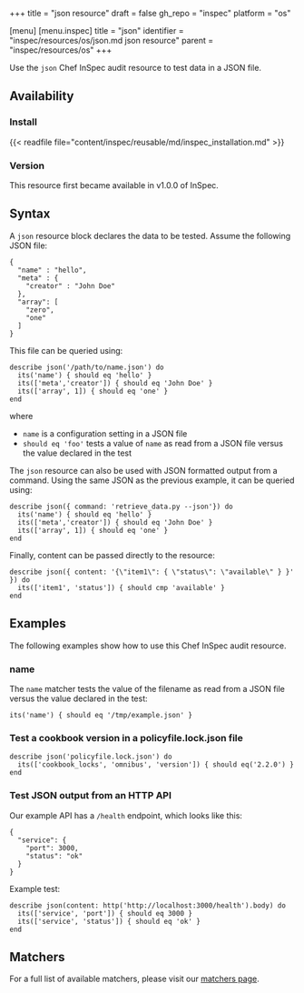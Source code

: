 +++
title = "json resource"
draft = false
gh_repo = "inspec"
platform = "os"

[menu]
  [menu.inspec]
    title = "json"
    identifier = "inspec/resources/os/json.md json resource"
    parent = "inspec/resources/os"
+++

Use the `json` Chef InSpec audit resource to test data in a JSON file.

## Availability

### Install

{{< readfile file="content/inspec/reusable/md/inspec_installation.md" >}}

### Version

This resource first became available in v1.0.0 of InSpec.

## Syntax

A `json` resource block declares the data to be tested. Assume the following JSON file:

    {
      "name" : "hello",
      "meta" : {
        "creator" : "John Doe"
      },
      "array": [
        "zero",
        "one"
      ]
    }

This file can be queried using:

    describe json('/path/to/name.json') do
      its('name') { should eq 'hello' }
      its(['meta','creator']) { should eq 'John Doe' }
      its(['array', 1]) { should eq 'one' }
    end

where

- `name` is a configuration setting in a JSON file
- `should eq 'foo'` tests a value of `name` as read from a JSON file versus the value declared in the test

The `json` resource can also be used with JSON formatted output from a command.
Using the same JSON as the previous example, it can be queried using:

    describe json({ command: 'retrieve_data.py --json'}) do
      its('name') { should eq 'hello' }
      its(['meta','creator']) { should eq 'John Doe' }
      its(['array', 1]) { should eq 'one' }
    end

Finally, content can be passed directly to the resource:

    describe json({ content: '{\"item1\": { \"status\": \"available\" } }' }) do
      its(['item1', 'status']) { should cmp 'available' }
    end

## Examples

The following examples show how to use this Chef InSpec audit resource.

### name

The `name` matcher tests the value of the filename as read from a JSON file versus the value declared in the test:

    its('name') { should eq '/tmp/example.json' }

### Test a cookbook version in a policyfile.lock.json file

    describe json('policyfile.lock.json') do
      its(['cookbook_locks', 'omnibus', 'version']) { should eq('2.2.0') }
    end

### Test JSON output from an HTTP API

Our example API has a `/health` endpoint, which looks like this:

    {
      "service": {
        "port": 3000,
        "status": "ok"
      }
    }

Example test:

    describe json(content: http('http://localhost:3000/health').body) do
      its(['service', 'port']) { should eq 3000 }
      its(['service', 'status']) { should eq 'ok' }
    end

## Matchers

For a full list of available matchers, please visit our [matchers page](/inspec/matchers/).
